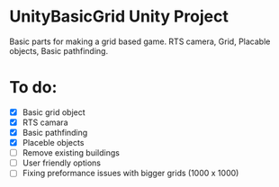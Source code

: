 # UnityBasicGrid Unity Project

Basic parts for making a grid based game. RTS camera, Grid, Placable objects, Basic pathfinding.

# To do:

- [x] Basic grid object
- [x] RTS camara
- [x] Basic pathfinding
- [x] Placeble objects
- [ ] Remove existing buildings
- [ ] User friendly options
- [ ] Fixing preformance issues with bigger grids (1000 x 1000)